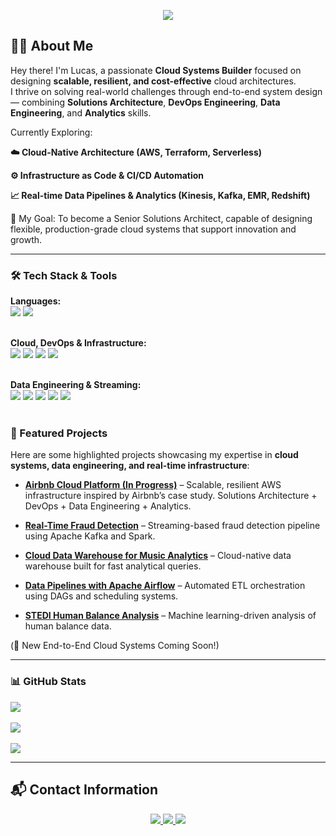 <!-- Terminal-inspired Introduction -->
<p align="center">
  <img src="https://readme-typing-svg.herokuapp.com?font=Fira+Code&size=24&duration=3000&pause=3000&color=FFFFFF&center=true&width=1000&lines=%24+Initializing...;%24+Executing+furlanflucas_profile.py...;print(%22Hello%2C+World.%22);%24+Welcome+to+furlanflucas!">
</p>

<h2 align="left">👨‍💻 About Me</h2>

Hey there! I'm Lucas, a passionate **Cloud Systems Builder** focused on designing **scalable, resilient, and cost-effective** cloud architectures.  
I thrive on solving real-world challenges through end-to-end system design — combining **Solutions Architecture**, **DevOps Engineering**, **Data Engineering**, and **Analytics** skills.

Currently Exploring:

**☁️ Cloud-Native Architecture (AWS, Terraform, Serverless)**

**⚙️ Infrastructure as Code & CI/CD Automation**

**📈 Real-time Data Pipelines & Analytics (Kinesis, Kafka, EMR, Redshift)**

🎯 My Goal: To become a Senior Solutions Architect, capable of designing flexible, production-grade cloud systems that support innovation and growth.

___

### 🛠️ Tech Stack & Tools

**Languages:**
<br>
  <img src="https://img.shields.io/badge/Python-4285F4?style=for-the-badge&logo=python&logoColor=white">
  <img src="https://img.shields.io/badge/SQL-4285F4?style=for-the-badge&logo=postgresql&logoColor=white">
<br><br>

**Cloud, DevOps & Infrastructure:**
<br>
  <img src="https://img.shields.io/badge/AWS-4285F4?style=for-the-badge&logo=amazonaws&logoColor=white">
  <img src="https://img.shields.io/badge/Terraform-4285F4?style=for-the-badge&logo=terraform&logoColor=white">
  <img src="https://img.shields.io/badge/GitHub_Actions-4285F4?style=for-the-badge&logo=githubactions&logoColor=white">
  <img src="https://img.shields.io/badge/Azure_DevOps-4285F4?style=for-the-badge&logo=azure-devops&logoColor=white">
<br><br>

**Data Engineering & Streaming:**
<br>
  <img src="https://img.shields.io/badge/Spark-4285F4?style=for-the-badge&logo=apachespark&logoColor=white">
  <img src="https://img.shields.io/badge/Kafka-4285F4?style=for-the-badge&logo=apachekafka&logoColor=white">
  <img src="https://img.shields.io/badge/Airflow-4285F4?style=for-the-badge&logo=apacheairflow&logoColor=white">
  <img src="https://img.shields.io/badge/BigQuery-4285F4?style=for-the-badge&logo=google-bigquery&logoColor=white">
  <img src="https://img.shields.io/badge/dbt-4285F4?style=for-the-badge&logo=dbt&logoColor=white">
<br><br>

### 🚀 Featured Projects

Here are some highlighted projects showcasing my expertise in **cloud systems, data engineering, and real-time infrastructure**:

- **[Airbnb Cloud Platform (In Progress)](./airbnb_cloud_project/)** – Scalable, resilient AWS infrastructure inspired by Airbnb’s case study. Solutions Architecture + DevOps + Data Engineering + Analytics.

- **[Real-Time Fraud Detection](./data_engineering/real_time_fraud_detections/)** – Streaming-based fraud detection pipeline using Apache Kafka and Spark.

- **[Cloud Data Warehouse for Music Analytics](./data_engineering/cloud_data_warehouse_for_music_analytics/)** – Cloud-native data warehouse built for fast analytical queries.

- **[Data Pipelines with Apache Airflow](./data_engineering/data-pipelines-with-airflow/)** – Automated ETL orchestration using DAGs and scheduling systems.

- **[STEDI Human Balance Analysis](./data_analysis/STEDI_Human_Balance_Analysis/)** – Machine learning-driven analysis of human balance data.



(🌟 New End-to-End Cloud Systems Coming Soon!)

---

### 📊 GitHub Stats

<p align="left">
  <img src="https://github-readme-stats.vercel.app/api?username=furlanflucas&show_icons=true&theme=tokyonight&title_color=00FFFF&icon_color=00FFFF">
  <br><br>
  <img src="https://github-readme-activity-graph.vercel.app/graph?username=furlanflucas&theme=tokyo-night&color=00FFFF">
  <br><br>
  <img src="https://github-readme-streak-stats.herokuapp.com/?user=furlanflucas&theme=tokyonight&ring=00FFFF&fire=00FFFF&currStreakLabel=00FFFF">
</p>

---

## 📬 Contact Information

<p align="center"> 
<a href="https://www.linkedin.com/in/furlanflucas/"> 
<img src="https://img.shields.io/badge/LinkedIn-0A66C2?style=for-the-badge&logo=linkedin&logoColor=white"> 
</a> 
<a href="mailto:furlanflucas@gmail.com"> 
<img src="https://img.shields.io/badge/Email-D14836?style=for-the-badge&logo=gmail&logoColor=white"> 
</a> 
<a href="https://github.com/furlanflucas"> 
<img src="https://img.shields.io/badge/GitHub-181717?style=for-the-badge&logo=github&logoColor=white"> 
</a> 
</p>




  




